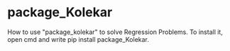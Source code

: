 # package_Kolekar
How to use "package_kolekar" to solve Regression Problems.
To install it, open cmd and write pip install package_Kolekar.
